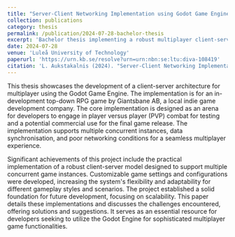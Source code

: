 ```yaml
---
title: "Server-Client Networking Implementation using Godot Game Engine"
collection: publications
category: thesis
permalink: /publication/2024-07-28-bachelor-thesis
excerpt: 'Bachelor thesis implementing a robust multiplayer client-server architecture in the Godot Engine'
date: 2024-07-28
venue: 'Luleå University of Technology'
paperurl: 'https://urn.kb.se/resolve?urn=urn:nbn:se:ltu:diva-108419'
citation: 'L. Aukstakalnis (2024). "Server-Client Networking Implementation using Godot Game Engine." Bachelor’s thesis, Luleå University of Technology, Sweden, 28 pp.'
---
```


This thesis showcases the development of a client-server architecture for multiplayer using the Godot Game Engine. The implementation is for an in-development top-down RPG game by Giantsbane AB, a local indie game development company. The core implementation is designed as an arena for developers to engage in player versus player (PVP) combat for testing and a potential commercial use for the final game release. The implementation supports multiple concurrent instances, data synchronisation, and poor networking conditions for a seamless multiplayer experience. 

Significant achievements of this project include the practical implementation of a robust client-server model designed to support multiple concurrent game instances. Customizable game settings and configurations were developed, increasing the system's flexibility and adaptability for different gameplay styles and scenarios. The project established a solid foundation for future development, focusing on scalability. This paper details these implementations and discusses the challenges encountered, offering solutions and suggestions. It serves as an essential resource for developers seeking to utilize the Godot Engine for sophisticated multiplayer game functionalities.